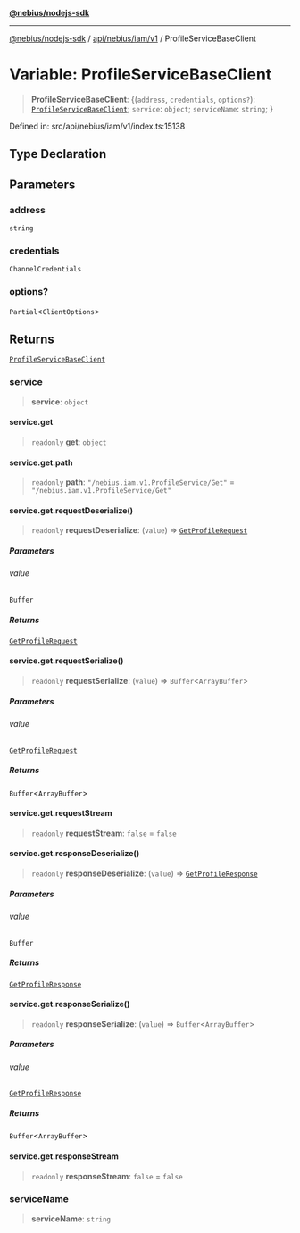 [**@nebius/nodejs-sdk**](../../../../../README.md)

---

[@nebius/nodejs-sdk](../../../../../README.md) / [api/nebius/iam/v1](../README.md) / ProfileServiceBaseClient

# Variable: ProfileServiceBaseClient

> **ProfileServiceBaseClient**: \{(`address`, `credentials`, `options?`): [`ProfileServiceBaseClient`](../interfaces/ProfileServiceBaseClient.md); `service`: `object`; `serviceName`: `string`; \}

Defined in: src/api/nebius/iam/v1/index.ts:15138

## Type Declaration

## Parameters

### address

`string`

### credentials

`ChannelCredentials`

### options?

`Partial`\<`ClientOptions`\>

## Returns

[`ProfileServiceBaseClient`](../interfaces/ProfileServiceBaseClient.md)

### service

> **service**: `object`

#### service.get

> `readonly` **get**: `object`

#### service.get.path

> `readonly` **path**: `"/nebius.iam.v1.ProfileService/Get"` = `"/nebius.iam.v1.ProfileService/Get"`

#### service.get.requestDeserialize()

> `readonly` **requestDeserialize**: (`value`) => [`GetProfileRequest`](../interfaces/GetProfileRequest.md)

##### Parameters

###### value

`Buffer`

##### Returns

[`GetProfileRequest`](../interfaces/GetProfileRequest.md)

#### service.get.requestSerialize()

> `readonly` **requestSerialize**: (`value`) => `Buffer`\<`ArrayBuffer`\>

##### Parameters

###### value

[`GetProfileRequest`](../interfaces/GetProfileRequest.md)

##### Returns

`Buffer`\<`ArrayBuffer`\>

#### service.get.requestStream

> `readonly` **requestStream**: `false` = `false`

#### service.get.responseDeserialize()

> `readonly` **responseDeserialize**: (`value`) => [`GetProfileResponse`](../interfaces/GetProfileResponse.md)

##### Parameters

###### value

`Buffer`

##### Returns

[`GetProfileResponse`](../interfaces/GetProfileResponse.md)

#### service.get.responseSerialize()

> `readonly` **responseSerialize**: (`value`) => `Buffer`\<`ArrayBuffer`\>

##### Parameters

###### value

[`GetProfileResponse`](../interfaces/GetProfileResponse.md)

##### Returns

`Buffer`\<`ArrayBuffer`\>

#### service.get.responseStream

> `readonly` **responseStream**: `false` = `false`

### serviceName

> **serviceName**: `string`

